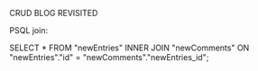 CRUD BLOG REVISITED


PSQL join:

SELECT * FROM "newEntries"
INNER JOIN "newComments" ON "newEntries"."id" = "newComments"."newEntries_id";
